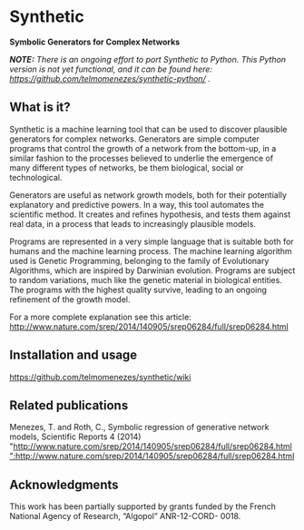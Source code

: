 # Synthetic
**Symbolic Generators for Complex Networks**

_**NOTE:** There is an ongoing effort to port Synthetic to Python. This Python version is not yet functional, and it can be found here: https://github.com/telmomenezes/synthetic-python/ ._

## What is it?

Synthetic is a machine learning tool that can be used to discover plausible generators for complex networks. Generators are simple computer programs that control the growth of a network from the bottom-up, in a similar fashion to the processes believed to underlie the emergence of many different types of networks, be them biological, social or technological.

Generators are useful as network growth models, both for their potentially explanatory and predictive powers. In a way, this tool automates the scientific method. It creates and refines hypothesis, and tests them against real data, in a process that leads to increasingly plausible models.

Programs are represented in a very simple language that is suitable both for humans and the machine learning process. The machine learning algorithm used is Genetic Programming, belonging to the family of Evolutionary Algorithms, which are inspired by Darwinian evolution. Programs are subject to random variations, much like the genetic material in biological entities. The programs with the highest quality survive, leading to an ongoing refinement of the growth model.

For a more complete explanation see this article: http://www.nature.com/srep/2014/140905/srep06284/full/srep06284.html

## Installation and usage

https://github.com/telmomenezes/synthetic/wiki

## Related publications

Menezes, T. and Roth, C., Symbolic regression of generative network models, Scientific Reports 4 (2014)
"http://www.nature.com/srep/2014/140905/srep06284/full/srep06284.html":http://www.nature.com/srep/2014/140905/srep06284/full/srep06284.html

## Acknowledgments

This work has been partially supported by grants funded by the French National Agency of Research, “Algopol” ANR-12-CORD- 0018.
